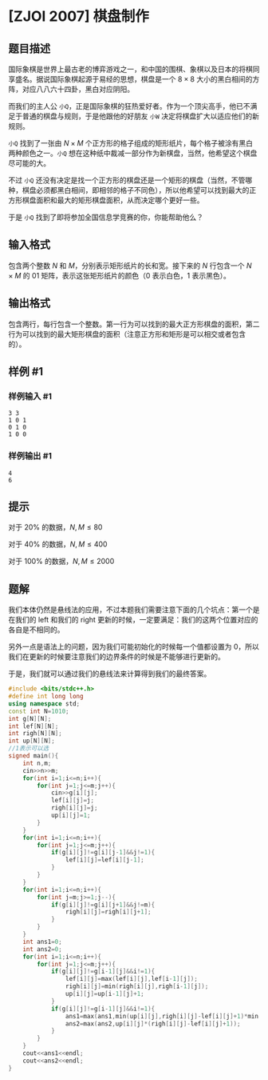 # [ZJOI 2007] 棋盘制作

## 题目描述

国际象棋是世界上最古老的博弈游戏之一，和中国的围棋、象棋以及日本的将棋同享盛名。据说国际象棋起源于易经的思想，棋盘是一个 $8 \times 8$ 大小的黑白相间的方阵，对应八八六十四卦，黑白对应阴阳。

而我们的主人公 `小Q`，正是国际象棋的狂热爱好者。作为一个顶尖高手，他已不满足于普通的棋盘与规则，于是他跟他的好朋友 `小W` 决定将棋盘扩大以适应他们的新规则。

`小Q` 找到了一张由 $N \times M$ 个正方形的格子组成的矩形纸片，每个格子被涂有黑白两种颜色之一。`小Q` 想在这种纸中裁减一部分作为新棋盘，当然，他希望这个棋盘尽可能的大。

不过 `小Q` 还没有决定是找一个正方形的棋盘还是一个矩形的棋盘（当然，不管哪种，棋盘必须都黑白相间，即相邻的格子不同色），所以他希望可以找到最大的正方形棋盘面积和最大的矩形棋盘面积，从而决定哪个更好一些。

于是 `小Q` 找到了即将参加全国信息学竞赛的你，你能帮助他么？

## 输入格式

包含两个整数 $N$ 和 $M$，分别表示矩形纸片的长和宽。接下来的 $N$ 行包含一个 $N\times M$ 的 $01$ 矩阵，表示这张矩形纸片的颜色（$0$ 表示白色，$1$ 表示黑色）。

## 输出格式

包含两行，每行包含一个整数。第一行为可以找到的最大正方形棋盘的面积，第二行为可以找到的最大矩形棋盘的面积（注意正方形和矩形是可以相交或者包含的）。

## 样例 #1

### 样例输入 #1

```
3 3
1 0 1
0 1 0
1 0 0
```

### 样例输出 #1

```
4
6
```

## 提示

对于 $20\%$ 的数据，$N, M ≤ 80$

对于 $40\%$ 的数据，$N, M ≤ 400$

对于 $100\%$ 的数据，$N, M ≤ 2000$

## 题解
我们本体仍然是悬线法的应用，不过本题我们需要注意下面的几个坑点：第一个是在我们的 left 和我们的 right 更新的时候，一定要满足：我们的这两个位置对应的各自是不相同的。

另外一点是语法上的问题，因为我们可能初始化的时候每一个值都设置为 0，所以我们在更新的时候要注意我们的边界条件的时候是不能够进行更新的。

于是，我们就可以通过我们的悬线法来计算得到我们的最终答案。

```cpp
#include <bits/stdc++.h>
#define int long long
using namespace std;
const int N=1010;
int g[N][N];
int lef[N][N];
int righ[N][N];
int up[N][N];
//1表示可以选 
signed main(){
	int n,m;
	cin>>n>>m;
	for(int i=1;i<=n;i++){
		for(int j=1;j<=m;j++){
			cin>>g[i][j];
			lef[i][j]=j;
			righ[i][j]=j;
			up[i][j]=1;
		}
	}
	for(int i=1;i<=n;i++){
		for(int j=1;j<=m;j++){
			if(g[i][j]!=g[i][j-1]&&j!=1){
				lef[i][j]=lef[i][j-1];
			}
		}
	}
	for(int i=1;i<=n;i++){
		for(int j=m;j>=1;j--){
			if(g[i][j]!=g[i][j+1]&&j!=m){
				righ[i][j]=righ[i][j+1];
			}
		}
	}
	int ans1=0;
	int ans2=0;
	for(int i=1;i<=n;i++){
		for(int j=1;j<=m;j++){
			if(g[i][j]!=g[i-1][j]&&i!=1){
				lef[i][j]=max(lef[i][j],lef[i-1][j]);
				righ[i][j]=min(righ[i][j],righ[i-1][j]);
				up[i][j]=up[i-1][j]+1;
			}
			if(g[i][j]!=g[i-1][j]&&i!=1){
				ans1=max(ans1,min(up[i][j],righ[i][j]-lef[i][j]+1)*min(up[i][j],righ[i][j]-lef[i][j]+1));	
				ans2=max(ans2,up[i][j]*(righ[i][j]-lef[i][j]+1));
			}
		}
	}
	cout<<ans1<<endl;
	cout<<ans2<<endl;
} 
```
